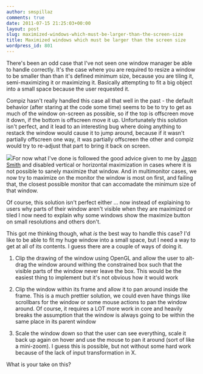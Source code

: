 ```yaml
---
author: smspillaz
comments: true
date: 2011-07-15 21:25:03+00:00
layout: post
slug: maximized-windows-which-must-be-larger-than-the-screen-size
title: Maximized windows which must be larger than the screen size
wordpress_id: 801
---
```


There's been an odd case that I've not seen one window manager be able to handle correctly. It's the case where you are required to resize a window to be smaller than than it's defined minimum size, because you are tiling it, semi-maximizing it or maximizing it. Basically attempting to fit a big object into a small space because the user requested it.

Compiz hasn't really handled this case all that well in the past - the default behavior (after staring at the code some time) seems to be to try to get as much of the window on-screen as possible, so if the top is offscreen move it down, if the bottom is offscreen move it up. Unfortunately this solution isn't perfect, and it lead to an interesting bug where doing anything to restack the window would cause it to jump around, because if it wasn't partially offscreen one way, it was partially offscreen the other and compiz would try to re-adjust that part to bring it back on screen.

[![](http://smspillaz.files.wordpress.com/2011/07/screenshot-at-2011-07-16-045353.png)](http://smspillaz.files.wordpress.com/2011/07/screenshot-at-2011-07-16-045353.png)For now what I've done is followed the good advice given to me by [Jason Smith](http://codearmada.com) and disabled vertical or horizontal maximization in cases where it is not possible to sanely maximize that window. And in multimonitor cases, we now try to maximize on the monitor the window is most on first, and failing that, the closest possible monitor that can accomadate the minimum size of that window.

Of course, this solution isn't perfect either ... now instead of explaining to users why parts of their window aren't visible when they are maximized or tiled I now need to explain why some windows show the maximize button on small resolutions and others don't.

This got me thinking though, what _is_ the best way to handle this case? I'd like to be able to fit my huge window into a small space, but I need a way to get at all of its contents. I guess there are a couple of ways of doing it.



	
  1. Clip the drawing of the window using OpenGL and allow the user to alt-drag the window around withing the constrained box such that the visible parts of the window never leave the box. This would be the easiest thing to implement but it's not obvious how it would work

	
  2. Clip the window within its frame and allow it to pan around inside the frame. This is a much prettier solution, we could even have things like scrollbars for the window or some mouse actions to pan the window around. Of course, it requires a LOT more work in core and heavily breaks the assumption that the window is always going to be within the same place in its parent window

	
  3. Scale the window down so that the user can see everything, scale it back up again on hover and use the mouse to pan it around (sort of like a mini-zoom). I guess this is possible, but not without some hard work because of the lack of input transformation in X.




What is your take on this?
